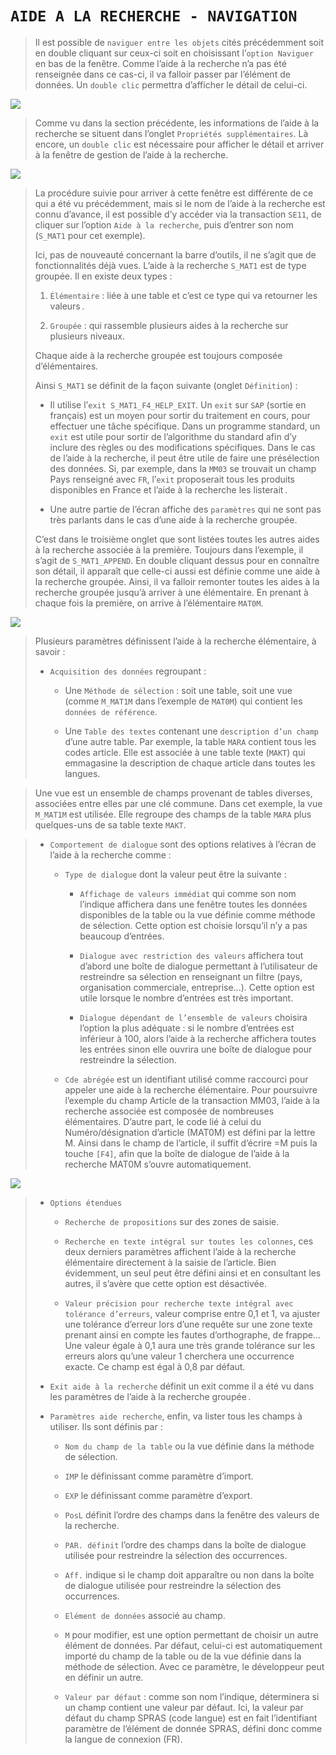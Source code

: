 # **`AIDE A LA RECHERCHE - NAVIGATION`**

> Il est possible de `naviguer entre les objets` cités précédemment soit en double cliquant sur ceux-ci soit en choisissant l’`option Naviguer` en bas de la fenêtre. Comme l’aide à la recherche n’a pas été renseignée dans ce cas-ci, il va falloir passer par l’élément de données. Un `double clic` permettra d’afficher le détail de celui-ci.

![](../00_Ressources/05_14_01.png)

> Comme vu dans la section précédente, les informations de l’aide à la recherche se situent dans l’onglet `Propriétés supplémentaires`. Là encore, un `double clic` est nécessaire pour afficher le détail et arriver à la fenêtre de gestion de l’aide à la recherche.

![](../00_Ressources/05_14_02.png)

> La procédure suivie pour arriver à cette fenêtre est différente de ce qui a été vu précédemment, mais si le nom de l’aide à la recherche est connu d’avance, il est possible d’y accéder via la transaction `SE11`, de cliquer sur l’option `Aide à la recherche`, puis d’entrer son nom (`S_MAT1` pour cet exemple).
>
> Ici, pas de nouveauté concernant la barre d’outils, il ne s’agit que de fonctionnalités déjà vues. L’aide à la recherche `S_MAT1` est de type groupée. Il en existe deux types :
>
> 1. `Élémentaire` : liée à une table et c’est ce type qui va retourner les valeurs .
>
> 2. `Groupée` : qui rassemble plusieurs aides à la recherche sur plusieurs niveaux.
>
> Chaque aide à la recherche groupée est toujours composée d’élémentaires.
>
> Ainsi `S_MAT1` se définit de la façon suivante (onglet `Définition`) :
>
> - Il utilise l’`exit S_MAT1_F4_HELP_EXIT`. Un `exit` sur `SAP` (sortie en français) est un moyen pour sortir du traitement en cours, pour effectuer une tâche spécifique. Dans un programme standard, un `exit` est utile pour sortir de l’algorithme du standard afin d’y inclure des règles ou des modifications spécifiques. Dans le cas de l’aide à la recherche, il peut être utile de faire une présélection des données. Si, par exemple, dans la `MM03` se trouvait un champ Pays renseigné avec `FR`, l’`exit` proposerait tous les produits disponibles en France et l’aide à la recherche les listerait .
>
> - Une autre partie de l’écran affiche des `paramètres` qui ne sont pas très parlants dans le cas d’une aide à la recherche groupée.
>
> C’est dans le troisième onglet que sont listées toutes les autres aides à la recherche associée à la première. Toujours dans l’exemple, il s’agit de `S_MAT1_APPEND`. En double cliquant dessus pour en connaître son détail, il apparaît que celle-ci aussi est définie comme une aide à la recherche groupée. Ainsi, il va falloir remonter toutes les aides à la recherche groupée jusqu’à arriver à une élémentaire. En prenant à chaque fois la première, on arrive à l’élémentaire `MAT0M`.

![](../00_Ressources/05_14_03.png)

> Plusieurs paramètres définissent l’aide à la recherche élémentaire, à savoir :
>
> - `Acquisition des données` regroupant :
>
>   - Une `Méthode de sélection` : soit une table, soit une vue (comme `M_MAT1M` dans l’exemple de `MAT0M`) qui contient les `données de référence`.
>
>   - Une `Table des textes` contenant une `description d’un champ` d’une autre table. Par exemple, la table `MARA` contient tous les codes article. Elle est associée à une table texte (`MAKT`) qui emmagasine la description de chaque article dans toutes les langues.

> Une vue est un ensemble de champs provenant de tables diverses, associées entre elles par une clé commune. Dans cet exemple, la vue `M_MAT1M` est utilisée. Elle regroupe des champs de la table `MARA` plus quelques-uns de sa table texte `MAKT`.

> - `Comportement de dialogue` sont des options relatives à l’écran de l’aide à la recherche comme :
>
>   - `Type de dialogue` dont la valeur peut être la suivante :
>
>     - `Affichage de valeurs immédiat` qui comme son nom l’indique affichera dans une fenêtre toutes les données disponibles de la table ou la vue définie comme méthode de sélection. Cette option est choisie lorsqu’il n’y a pas beaucoup d’entrées.
>
>     - `Dialogue avec restriction des valeurs` affichera tout d’abord une boîte de dialogue permettant à l’utilisateur de restreindre sa sélection en renseignant un filtre (pays, organisation commerciale, entreprise...). Cette option est utile lorsque le nombre d’entrées est très important.
>
>     - `Dialogue dépendant de l’ensemble de valeurs` choisira l’option la plus adéquate : si le nombre d’entrées est inférieur à 100, alors l’aide à la recherche affichera toutes les entrées sinon elle ouvrira une boîte de dialogue pour restreindre la sélection.
>
>   - `Cde abrégée` est un identifiant utilisé comme raccourci pour appeler une aide à la recherche élémentaire. Pour poursuivre l’exemple du champ Article de la transaction MM03, l’aide à la recherche associée est composée de nombreuses élémentaires. D’autre part, le code lié à celui du Numéro/désignation d’article (MAT0M) est défini par la lettre M. Ainsi dans le champ de l’article, il suffit d’écrire =M puis la touche `[F4]`, afin que la boîte de dialogue de l’aide à la recherche MAT0M s’ouvre automatiquement.

![](../00_Ressources/05_14_04.png)

> - `Options étendues`
>
>   - `Recherche de propositions` sur des zones de saisie.
>
>   - `Recherche en texte intégral sur toutes les colonnes`, ces deux derniers paramètres affichent l’aide à la recherche élémentaire directement à la saisie de l’article. Bien évidemment, un seul peut être défini ainsi et en consultant les autres, il s’avère que cette option est désactivée.
>
>   - `Valeur précision pour recherche texte intégral avec tolérance d’erreurs`, valeur comprise entre 0,1 et 1, va ajuster une tolérance d’erreur lors d’une requête sur une zone texte prenant ainsi en compte les fautes d’orthographe, de frappe... Une valeur égale à 0,1 aura une très grande tolérance sur les erreurs alors qu’une valeur 1 cherchera une occurrence exacte. Ce champ est égal à 0,8 par défaut.
>
> - `Exit aide à la recherche` définit un exit comme il a été vu dans les paramètres de l’aide à la recherche groupée .
>
> - `Paramètres aide recherche`, enfin, va lister tous les champs à utiliser. Ils sont définis par :
>
>   - `Nom du champ de la table` ou la vue définie dans la méthode de sélection.
>
>   - `IMP` le définissant comme paramètre d’import.
>
>   - `EXP` le définissant comme paramètre d’export.
>
>   - `PosL` définit l’ordre des champs dans la fenêtre des valeurs de la recherche.
>
>   - `PAR. définit` l’ordre des champs dans la boîte de dialogue utilisée pour restreindre la sélection des occurrences.
>
>   - `Aff.` indique si le champ doit apparaître ou non dans la boîte de dialogue utilisée pour restreindre la sélection des occurrences.
>
>   - `Elément de données` associé au champ.
>
>   - `M` pour modifier, est une option permettant de choisir un autre élément de données. Par défaut, celui-ci est automatiquement importé du champ de la table ou de la vue définie dans la méthode de sélection. Avec ce paramètre, le développeur peut en définir un autre.
>
>   - `Valeur par défaut` : comme son nom l’indique, déterminera si un champ contient une valeur par défaut. Ici, la valeur par défaut du champ SPRAS (code langue) est en fait l’identifiant paramètre de l’élément de donnée SPRAS, défini donc comme la langue de connexion (FR).
